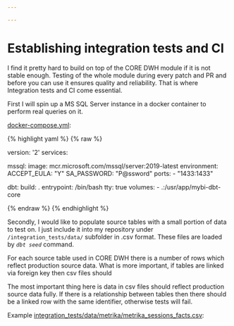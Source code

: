 ```yaml
---

---
```

# Establishing integration tests and CI

I find it pretty hard to build on top of the CORE DWH module if it is not stable enough. Testing of the whole module during every patch and PR and before you can use it ensures quality and reliability. That is where Integration tests and CI come essential.

First I will spin up a MS SQL Server instance in a docker container to perform real queries on it.

[docker-compose.yml](https://github.com/kzzzr/mybi-dbt-core/blob/master/docker-compose.yml):

{% highlight yaml %}
{% raw %}

version: '2'
services:

mssql:
image: mcr.microsoft.com/mssql/server:2019-latest
environment:
ACCEPT_EULA: "Y"
SA_PASSWORD: "P@ssword"
ports:
\- "1433:1433"

dbt:
build: .
entrypoint: /bin/bash
tty: true
volumes:
\- .:/usr/app/mybi-dbt-core

{% endraw %}
{% endhighlight %}

Secondly, I would like to populate source tables with a small portion of data to test on. I just include it into my repository under `/integration_tests/data/` subfolder in .csv format. These files are loaded by _`dbt seed`_ command.

For each source table used in CORE DWH there is a number of rows which reflect production source data. What is more important, if tables are linked via foreign key then csv files should

The most important thing here is data in csv files should reflect production source data fully. If there is a relationship between tables then there should be a linked row with the same identifier, otherwise tests will fail.

Example [integration_tests/data/metrika/metrika_sessions_facts.csv](https://github.com/kzzzr/mybi-dbt-core/blob/master/integration_tests/data/metrika/metrika_sessions_facts.csv):